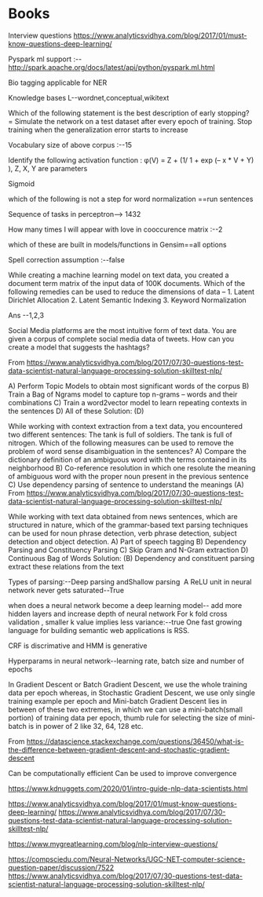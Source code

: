 # Books
Interview questions
https://www.analyticsvidhya.com/blog/2017/01/must-know-questions-deep-learning/

Pyspark ml support :--
http://spark.apache.org/docs/latest/api/python/pyspark.ml.html

Bio tagging applicable for NER


Knowledge bases L--wordnet,conceptual,wikitext


Which of the following statement is the best description of early stopping?  =
Simulate the network on a test dataset after every epoch of training. Stop training when the generalization error starts to increase

Vocabulary size of above corpus :--15

Identify the following activation function :
φ(V) = Z + (1/ 1 + exp (– x * V + Y) ),
Z, X, Y are parameters 

Sigmoid

which of the following is not a step for word normalization ==run sentences

Sequence of tasks in perceptron--> 1432

How many times I will appear with love in cooccurence matrix :--2

which of these are built in models/functions in Gensim==all options


Spell correction assumption :--false

While creating a machine learning model on text data, you created a document term matrix of the input data of 100K documents. Which of the following remedies can be used to reduce the dimensions of data –
	1. Latent Dirichlet Allocation
	2. Latent Semantic Indexing
	3. Keyword Normalization

Ans --1,2,3

Social Media platforms are the most intuitive form of text data. You are given a corpus of complete social media data of tweets. How can you create a model that suggests the hashtags?

From <https://www.analyticsvidhya.com/blog/2017/07/30-questions-test-data-scientist-natural-language-processing-solution-skilltest-nlp/> 

A) Perform Topic Models to obtain most significant words of the corpus
B) Train a Bag of Ngrams model to capture top n-grams – words and their combinations
C) Train a word2vector model to learn repeating contexts in the sentences
D) All of these
Solution: (D)

While working with context extraction from a text data, you encountered two different sentences: The tank is full of soldiers. The tank is full of nitrogen. Which of the following measures can be used to remove the problem of word sense disambiguation in the sentences?
A) Compare the dictionary definition of an ambiguous word with the terms contained in its neighborhood
B) Co-reference resolution in which one resolute the meaning of ambiguous word with the proper noun present in the previous sentence
C) Use dependency parsing of sentence to understand the meanings
(A)
From <https://www.analyticsvidhya.com/blog/2017/07/30-questions-test-data-scientist-natural-language-processing-solution-skilltest-nlp/> 

While working with text data obtained from news sentences, which are structured in nature, which of the grammar-based text parsing techniques can be used for noun phrase detection, verb phrase detection, subject detection and object detection.
A) Part of speech tagging
B) Dependency Parsing and Constituency Parsing
C) Skip Gram and N-Gram extraction
D) Continuous Bag of Words
Solution: (B)
Dependency and constituent parsing extract these relations from the text

Types of parsing:--Deep parsing andShallow parsing
 A ReLU unit in neural network never gets saturated--True


when does a neural network become a deep learning model-- add more hidden layers and increase depth of neural network
For k fold cross validation , smaller k value implies less variance:--true
One fast growing language for building semantic web applications is RSS.



CRF is discrimative and HMM is generative

Hyperparams in neural network--learning rate, batch size and number of epochs


In Gradient Descent or Batch Gradient Descent, we use the whole training data per epoch whereas, in Stochastic Gradient Descent, we use only single training example per epoch and Mini-batch Gradient Descent lies in between of these two extremes, in which we can use a mini-batch(small portion) of training data per epoch, thumb rule for selecting the size of mini-batch is in power of 2 like 32, 64, 128 etc.

From <https://datascience.stackexchange.com/questions/36450/what-is-the-difference-between-gradient-descent-and-stochastic-gradient-descent> 

Can be computationally efficient
Can be used to improve convergence











https://www.kdnuggets.com/2020/01/intro-guide-nlp-data-scientists.html

https://www.analyticsvidhya.com/blog/2017/01/must-know-questions-deep-learning/
https://www.analyticsvidhya.com/blog/2017/07/30-questions-test-data-scientist-natural-language-processing-solution-skilltest-nlp/

https://www.mygreatlearning.com/blog/nlp-interview-questions/

https://compsciedu.com/Neural-Networks/UGC-NET-computer-science-question-paper/discussion/7522
https://www.analyticsvidhya.com/blog/2017/07/30-questions-test-data-scientist-natural-language-processing-solution-skilltest-nlp/







